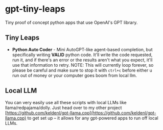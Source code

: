 # gpt-tiny-leaps
Tiny proof of concept python apps that use OpenAI's GPT library.

## Tiny Leaps
- **Python Auto Coder** - Mini AutoGPT-like agent-based completion, but specifically writing **VALID** python code. It'll write the code requested, run it, and if there's an error or the results aren't what you expect, it'll use that information to retry. NOTE: This will currently loop forever, so please be careful and make sure to stop it with `ctrl+c` before either u run out of money or your computer goes boom from local llm.

## Local LLM
You can very easily use all these scripts with local LLMs like llama/redpajama/dolly. Just head over to my other project [https://github.com/keldenl/gpt-llama.cpp](https://github.com/keldenl/gpt-llama.cpp) to get set up – it allows for any gpt-powered apps to run off local LLMs.